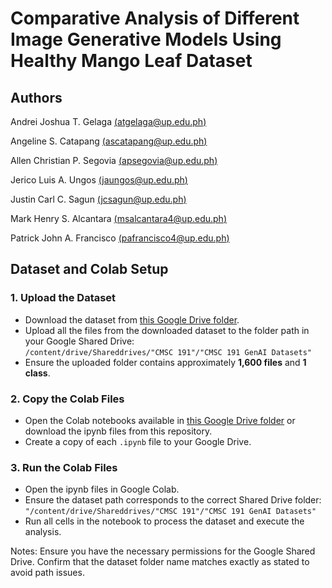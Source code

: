 # Comparative Analysis of Different Image Generative Models Using Healthy Mango Leaf Dataset

## Authors
Andrei Joshua T. Gelaga [(atgelaga@up.edu.ph)](mailto:atgelaga@up.edu.ph)

Angeline S. Catapang [(ascatapang@up.edu.ph)](mailto:ascatapang@up.edu.ph)

Allen Christian P. Segovia [(apsegovia@up.edu.ph)](mailto:apsegovia@up.edu.ph)

Jerico Luis A. Ungos [(jaungos@up.edu.ph)](mailto:jaungos@up.edu.ph)

Justin Carl C. Sagun [(jcsagun@up.edu.ph)](mailto:jcsagun@up.edu.ph)

Mark Henry S. Alcantara [(msalcantara4@up.edu.ph)](mailto:msalcantara4@up.edu.ph)

Patrick John A. Francisco [(pafrancisco4@up.edu.ph)](mailto:pafrancisco4@up.edu.ph)


## Dataset and Colab Setup  

### 1. Upload the Dataset  
- Download the dataset from [this Google Drive folder](https://drive.google.com/drive/folders/1rImWvRnip90yi-SISY-NW6RVrtWPv1T0).  
- Upload all the files from the downloaded dataset to the folder path in your Google Shared Drive:  
  `/content/drive/Shareddrives/"CMSC 191"/"CMSC 191 GenAI Datasets"`  
- Ensure the uploaded folder contains approximately **1,600 files** and **1 class**.  

### 2. Copy the Colab Files  
- Open the Colab notebooks available in [this Google Drive folder](https://drive.google.com/drive/folders/1Oup5-MJPrSVTLgEIYCa99RRq-F3en8Ot) or download the ipynb files from this repository. 
- Create a copy of each `.ipynb` file to your Google Drive.  

### 3. Run the Colab Files
- Open the ipynb files in Google Colab.
- Ensure the dataset path corresponds to the correct Shared Drive folder: `"/content/drive/Shareddrives/"CMSC 191"/"CMSC 191 GenAI Datasets"`
- Run all cells in the notebook to process the dataset and execute the analysis.

Notes:
Ensure you have the necessary permissions for the Google Shared Drive.
Confirm that the dataset folder name matches exactly as stated to avoid path issues.





